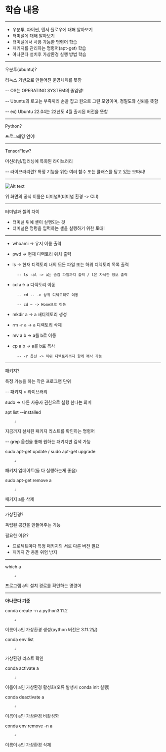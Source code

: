 # 학습 내용
---

- 우분투, 파이썬, 텐서 플로우에 대해 알아보기
- 터미널에 대해 알아보기
- 터미널에서 사용 가능한 명령어 학습
- 패키지를 관리하는 명령어(apt-get) 학습
- 아나콘다 설치후 가상환경 실행 방법 학습

---

우분투(ubuntu)?

리눅스 기반으로 만들어진 운영체제를 뜻함

-- OS는 OPERATING SYSTEM의 줄임말!

-- Ubuntu의 로고는 부족끼리 손을 잡고 원으로 그린 모양이며, 정밀도와 신뢰를 뜻함

-- ex) Ubuntu 22.04는 22년도 4월 출시된 버전을 뜻함

---

Python?

프로그래밍 언어!

---

TensorFlow?

머신러닝/딥러닝에 특화된 라이브러리

-- 라이브러리란? 특정 기능을 위한 여러 함수 또는 클래스를 담고 있는 보따리!

---

![Alt text](https://d3s0tskafalll9.cloudfront.net/media/images/Untitled_19.max-800x600_laxgilq.png)

위 화면의 공식 이름은 터미널!!(터미널 환경 -> CLI)

---

터미널과 셸의 차이

- 터미널 위에 셸이 실행되는 것
- 터미널은 명령을 입력하는 셸을 실행하기 위한 토대!

---

- whoami -> 유저 이름 출력
- pwd -> 현재 디렉토리 위치 출력
- ls -> 현재 디랙토리 내의 모든 파일 또는 하위 디렉토리 목록 출력

		-- ls -al -> a는 숨김 파일까지 출력 / l은 자세한 정보 출력
- cd a-> a 디렉토리 이동

		-- cd .. -> 상위 디렉토리로 이동

		-- cd ~ -> Home으로 이동
- mkdir a -> a 새디렉토리 생성
- rm -r a -> a 디렉토리 삭제
- mv a b -> a를 b로 이동
- cp a b -> a를 b로 복사

		-- -r 옵션 -> 하위 디렉토리까지 함께 복사 가능

---

패키지?
 
특정 기능을 하는 작은 프로그램 단위

-- 패키지 > 라이브러리

sudo -> 다른 사용자 권한으로 실행 한다는 의미

apt list --installed

		↓

지금까지 설치된 패키지 리스트를 확인하는 명령어

-- grep 옵션을 통해 원하는 패키지만 검색 가능

sudo apt-get update / sudo apt-get upgrade

		↓

패키지 업데이트(둘 다 실행하는게 좋음)

sudo apt-get remove a

		↓

패키지 a를 삭제

---

가상환경? 

독립된 공간을 만들어주는 기능 

필요한 이유? 

- 프로젝트마다 특정 패키지의 서로 다른 버전 필요
- 패키지 간 충돌 위험 방지

---

which a

		↓

프로그램 a의 설치 경로를 확인하는 명령어

---

__아나콘다 기준__

conda create -n a python3.11.2 

		↓

이름이 a인 가상환경 생성(python 버전은 3.11.2임)

conda env list

		↓

가상환경 리스트 확인

conda activate a

		↓

이름이 a인 가상환경 활성화(오류 발생시 conda init 실행)

conda deactivate a

		↓

이름이 a인 가상환경 비활성화

conda env remove -n a

		↓

이름이 a인 가상환경 삭제


